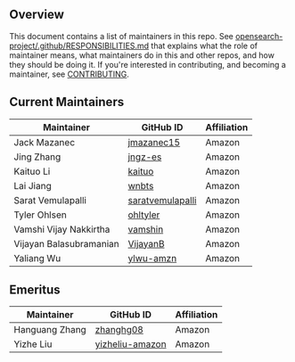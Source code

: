 ## Overview

This document contains a list of maintainers in this repo. See [opensearch-project/.github/RESPONSIBILITIES.md](https://github.com/opensearch-project/.github/blob/main/RESPONSIBILITIES.md#maintainer-responsibilities) that explains what the role of maintainer means, what maintainers do in this and other repos, and how they should be doing it. If you're interested in contributing, and becoming a maintainer, see [CONTRIBUTING](CONTRIBUTING.md).

## Current Maintainers

| Maintainer              | GitHub ID                                               | Affiliation |
| ----------------------- | ------------------------------------------------------- | ----------- |
| Jack Mazanec            | [jmazanec15](https://github.com/jmazanec15)             | Amazon      |
| Jing Zhang              | [jngz-es](https://github.com/jngz-es)                   | Amazon      |
| Kaituo Li               | [kaituo](https://github.com/kaituo)                     | Amazon      |
| Lai Jiang               | [wnbts](https://github.com/wnbts)                       | Amazon      |
| Sarat Vemulapalli       | [saratvemulapalli](https://github.com/saratvemulapalli) | Amazon      |
| Tyler Ohlsen            | [ohltyler](https://github.com/ohltyler)                 | Amazon      |
| Vamshi Vijay Nakkirtha  | [vamshin](https://github.com/vamshin)                   | Amazon      |
| Vijayan Balasubramanian | [VijayanB](https://github.com/VijayanB)                 | Amazon      |
| Yaliang Wu              | [ylwu-amzn](https://github.com/ylwu-amzn)               | Amazon      |

## Emeritus

| Maintainer     | GitHub ID                                             | Affiliation |
| -------------- | ----------------------------------------------------- | ----------- |
| Hanguang Zhang | [zhanghg08](https://github.com/zhanghg08)             | Amazon      |
| Yizhe Liu      | [yizheliu-amazon](https://github.com/yizheliu-amazon) | Amazon      |
